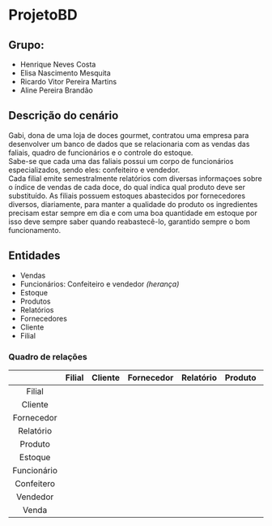 # ProjetoBD
## **Grupo:** 
* Henrique Neves Costa 
* Elisa Nascimento Mesquita
* Ricardo Vitor Pereira Martins
* Aline Pereira Brandão

## **Descrição do cenário**
 Gabi, dona de uma loja de doces gourmet, contratou uma empresa para desenvolver um banco de dados que se relacionaria com as vendas das faliais, quadro de funcionários e o controle do estoque. <br>
 Sabe-se que cada uma das faliais possui um corpo de funcionários especializados, sendo eles: confeiteiro e vendedor. <br>
 Cada filial emite semestralmente relatórios com diversas informaçoes sobre o índice de vendas de cada doce, do qual indica qual produto deve ser substituído. As filiais possuem estoques abastecidos por fornecedores diversos, diariamente, para manter a qualidade do produto os ingredientes precisam estar sempre em dia e com uma boa quantidade em estoque por isso deve sempre saber quando reabastecê-lo, garantido sempre o bom funcionamento.

## **Entidades**
* Vendas
* Funcionários: Confeiteiro e vendedor *(herança)*
* Estoque
* Produtos
* Relatórios
* Fornecedores
* Cliente
* Filial

### Quadro de relações

|              | Filial | Cliente | Fornecedor | Relatório | Produto | Estoque | Funcionário | Confeitero | Vendedor | Venda |
| :----------: | :----: | :-----: | :--------: | :-------: | :-----: | :-----: | :---------: | :--------: | :------: | :---: |
| Filial       |
| Cliente      |
| Fornecedor   |
| Relatório    |
| Produto      |
| Estoque      | 
| Funcionário  |
| Confeitero   |
| Vendedor     |
| Venda        |
